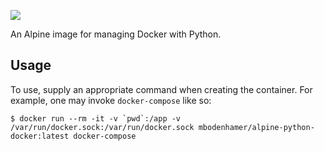[//]: # (-*- markdown -*-)

[![](https://travis-ci.org/mbodenhamer/docker-alpine-python-docker.svg?branch=master)](https://travis-ci.org/mbodenhamer/docker-alpine-python-docker)

An Alpine image for managing Docker with Python.

## Usage

To use, supply an appropriate command when creating the container.  For example, one may invoke `docker-compose` like so:

    $ docker run --rm -it -v `pwd`:/app -v /var/run/docker.sock:/var/run/docker.sock mbodenhamer/alpine-python-docker:latest docker-compose
